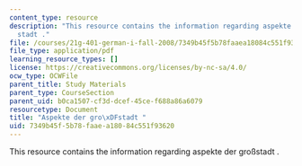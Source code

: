 ```yaml
---
content_type: resource
description: "This resource contains the information regarding aspekte der gro\xDF\
  stadt ."
file: /courses/21g-401-german-i-fall-2008/7349b45f5b78faaea18084c551f93620_MIT21G_401F08_groastadt.pdf
file_type: application/pdf
learning_resource_types: []
license: https://creativecommons.org/licenses/by-nc-sa/4.0/
ocw_type: OCWFile
parent_title: Study Materials
parent_type: CourseSection
parent_uid: b0ca1507-cf3d-dcef-45ce-f688a86a6079
resourcetype: Document
title: "Aspekte der gro\xDFstadt "
uid: 7349b45f-5b78-faae-a180-84c551f93620
---
```

This resource contains the information regarding aspekte der großstadt .